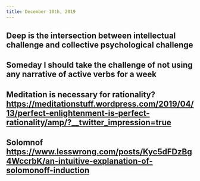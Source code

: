 ```yaml
---
title: December 10th, 2019
---
```


## Deep is the intersection between intellectual challenge and collective psychological challenge

## Someday I should take the challenge of not using any narrative of active verbs for a week

## Meditation is necessary for rationality? https://meditationstuff.wordpress.com/2019/04/13/perfect-enlightenment-is-perfect-rationality/amp/?__twitter_impression=true

## Solomnof https://www.lesswrong.com/posts/Kyc5dFDzBg4WccrbK/an-intuitive-explanation-of-solomonoff-induction
